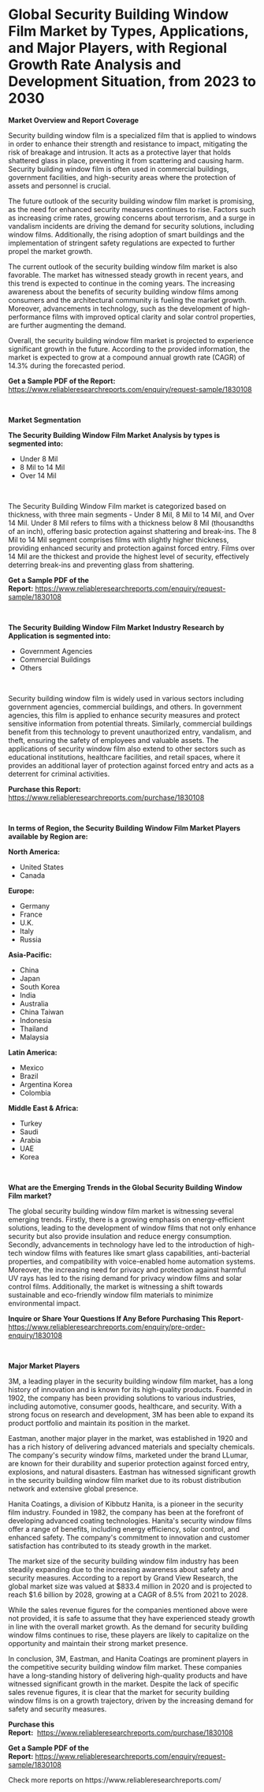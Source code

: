 <p><h1>Global Security Building Window Film Market by Types, Applications, and Major Players, with Regional Growth Rate Analysis and Development Situation, from 2023 to 2030</h1></p><p><strong>Market Overview and Report Coverage</strong></p>
<p><p>Security building window film is a specialized film that is applied to windows in order to enhance their strength and resistance to impact, mitigating the risk of breakage and intrusion. It acts as a protective layer that holds shattered glass in place, preventing it from scattering and causing harm. Security building window film is often used in commercial buildings, government facilities, and high-security areas where the protection of assets and personnel is crucial.</p><p>The future outlook of the security building window film market is promising, as the need for enhanced security measures continues to rise. Factors such as increasing crime rates, growing concerns about terrorism, and a surge in vandalism incidents are driving the demand for security solutions, including window films. Additionally, the rising adoption of smart buildings and the implementation of stringent safety regulations are expected to further propel the market growth.</p><p>The current outlook of the security building window film market is also favorable. The market has witnessed steady growth in recent years, and this trend is expected to continue in the coming years. The increasing awareness about the benefits of security building window films among consumers and the architectural community is fueling the market growth. Moreover, advancements in technology, such as the development of high-performance films with improved optical clarity and solar control properties, are further augmenting the demand.</p><p>Overall, the security building window film market is projected to experience significant growth in the future. According to the provided information, the market is expected to grow at a compound annual growth rate (CAGR) of 14.3% during the forecasted period.</p></p>
<p><strong>Get a Sample PDF of the Report:</strong> <a href="https://www.reliableresearchreports.com/enquiry/request-sample/1830108">https://www.reliableresearchreports.com/enquiry/request-sample/1830108</a></p>
<p>&nbsp;</p>
<p><strong>Market Segmentation</strong></p>
<p><strong>The Security Building Window Film Market Analysis by types is segmented into:</strong></p>
<p><ul><li>Under 8 Mil</li><li>8 Mil to 14 Mil</li><li>Over 14 Mil</li></ul></p>
<p>&nbsp;</p>
<p><p>The Security Building Window Film market is categorized based on thickness, with three main segments - Under 8 Mil, 8 Mil to 14 Mil, and Over 14 Mil. Under 8 Mil refers to films with a thickness below 8 Mil (thousandths of an inch), offering basic protection against shattering and break-ins. The 8 Mil to 14 Mil segment comprises films with slightly higher thickness, providing enhanced security and protection against forced entry. Films over 14 Mil are the thickest and provide the highest level of security, effectively deterring break-ins and preventing glass from shattering.</p></p>
<p><strong>Get a Sample PDF of the Report:</strong>&nbsp;<a href="https://www.reliableresearchreports.com/enquiry/request-sample/1830108">https://www.reliableresearchreports.com/enquiry/request-sample/1830108</a></p>
<p>&nbsp;</p>
<p><strong>The Security Building Window Film Market Industry Research by Application is segmented into:</strong></p>
<p><ul><li>Government Agencies</li><li>Commercial Buildings</li><li>Others</li></ul></p>
<p>&nbsp;</p>
<p><p>Security building window film is widely used in various sectors including government agencies, commercial buildings, and others. In government agencies, this film is applied to enhance security measures and protect sensitive information from potential threats. Similarly, commercial buildings benefit from this technology to prevent unauthorized entry, vandalism, and theft, ensuring the safety of employees and valuable assets. The applications of security window film also extend to other sectors such as educational institutions, healthcare facilities, and retail spaces, where it provides an additional layer of protection against forced entry and acts as a deterrent for criminal activities.</p></p>
<p><strong>Purchase this Report:</strong>&nbsp; <a href="https://www.reliableresearchreports.com/purchase/1830108">https://www.reliableresearchreports.com/purchase/1830108</a></p>
<p>&nbsp;</p>
<p><strong>In terms of Region, the Security Building Window Film Market Players available by Region are:</strong></p>
<p>
    <p> <strong> North America: </strong>
        <ul>
            <li>United States</li>
            <li>Canada</li>
        </ul>
        </p> 
    <p> <strong> Europe: </strong>
        <ul>
            <li>Germany</li>
            <li>France</li>
            <li>U.K.</li>
            <li>Italy</li>
            <li>Russia</li>
        </ul>
        </p> 
    <p> <strong> Asia-Pacific: </strong>
        <ul>
            <li>China</li>
            <li>Japan</li>
            <li>South Korea</li>
            <li>India</li>
            <li>Australia</li>
            <li>China Taiwan</li>
            <li>Indonesia</li>
            <li>Thailand</li>
            <li>Malaysia</li>
        </ul>
        </p> 
    <p> <strong> Latin America: </strong>
        <ul>
            <li>Mexico</li>
            <li>Brazil</li>
            <li>Argentina Korea</li>
            <li>Colombia</li>
        </ul>
        </p> 
    <p> <strong> Middle East & Africa: </strong>
        <ul>
            <li>Turkey</li>
            <li>Saudi</li>
            <li>Arabia</li>
            <li>UAE</li>
            <li>Korea</li>
        </ul>
    </p>
    </p>
<p>&nbsp;</p>
<p><strong>What are the Emerging Trends in the Global Security Building Window Film market?</strong></p>
<p><p>The global security building window film market is witnessing several emerging trends. Firstly, there is a growing emphasis on energy-efficient solutions, leading to the development of window films that not only enhance security but also provide insulation and reduce energy consumption. Secondly, advancements in technology have led to the introduction of high-tech window films with features like smart glass capabilities, anti-bacterial properties, and compatibility with voice-enabled home automation systems. Moreover, the increasing need for privacy and protection against harmful UV rays has led to the rising demand for privacy window films and solar control films. Additionally, the market is witnessing a shift towards sustainable and eco-friendly window film materials to minimize environmental impact.</p></p>
<p><strong>Inquire or Share Your Questions If Any Before Purchasing This Report</strong>- <a href="https://www.reliableresearchreports.com/enquiry/pre-order-enquiry/1830108">https://www.reliableresearchreports.com/enquiry/pre-order-enquiry/1830108</a></p>
<p>&nbsp;</p>
<p><strong>Major Market Players</strong></p>
<p><p>3M, a leading player in the security building window film market, has a long history of innovation and is known for its high-quality products. Founded in 1902, the company has been providing solutions to various industries, including automotive, consumer goods, healthcare, and security. With a strong focus on research and development, 3M has been able to expand its product portfolio and maintain its position in the market.</p><p>Eastman, another major player in the market, was established in 1920 and has a rich history of delivering advanced materials and specialty chemicals. The company's security window films, marketed under the brand LLumar, are known for their durability and superior protection against forced entry, explosions, and natural disasters. Eastman has witnessed significant growth in the security building window film market due to its robust distribution network and extensive global presence.</p><p>Hanita Coatings, a division of Kibbutz Hanita, is a pioneer in the security film industry. Founded in 1982, the company has been at the forefront of developing advanced coating technologies. Hanita's security window films offer a range of benefits, including energy efficiency, solar control, and enhanced safety. The company's commitment to innovation and customer satisfaction has contributed to its steady growth in the market.</p><p>The market size of the security building window film industry has been steadily expanding due to the increasing awareness about safety and security measures. According to a report by Grand View Research, the global market size was valued at $833.4 million in 2020 and is projected to reach $1.6 billion by 2028, growing at a CAGR of 8.5% from 2021 to 2028.</p><p>While the sales revenue figures for the companies mentioned above were not provided, it is safe to assume that they have experienced steady growth in line with the overall market growth. As the demand for security building window films continues to rise, these players are likely to capitalize on the opportunity and maintain their strong market presence.</p><p>In conclusion, 3M, Eastman, and Hanita Coatings are prominent players in the competitive security building window film market. These companies have a long-standing history of delivering high-quality products and have witnessed significant growth in the market. Despite the lack of specific sales revenue figures, it is clear that the market for security building window films is on a growth trajectory, driven by the increasing demand for safety and security measures.</p></p>
<p><strong>Purchase this Report:</strong>&nbsp;&nbsp;<a href="https://www.reliableresearchreports.com/purchase/1830108">https://www.reliableresearchreports.com/purchase/1830108</a></p>
<p></p>
<p><strong>Get a Sample PDF of the Report:</strong>&nbsp;<a href="https://www.reliableresearchreports.com/enquiry/request-sample/1830108">https://www.reliableresearchreports.com/enquiry/request-sample/1830108</a></p>
<p>Check more reports on https://www.reliableresearchreports.com/</p>